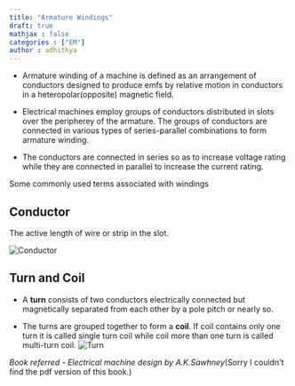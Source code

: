 ```yaml
---
title: "Armature Windings"
draft: true
mathjax : false
categories : ["EM"]
author : adhithya
---
```


- Armature winding of a machine is defined as an arrangement of conductors designed to produce emfs by relative motion in conductors in a heteropolar(opposite) magnetic field.

- Electrical machines employ groups of conductors distributed in slots over the peripherey of the armature. The groups of conductors are connected in various types of series-parallel combinations to form armature winding.

- The conductors are connected in series so as to increase voltage rating while they are connected in parallel to increase the current rating.

Some commonly used terms associated with windings

## Conductor
The active length of wire or strip in the slot.

![Conductor](/EM/conductor.jpg)

## Turn and Coil
- A **turn** consists of two conductors electrically connected but magnetically separated from each other by a pole pitch or nearly so. 

- The turns are grouped together to form a **coil**. If coil contains only one turn it is called single turn coil while coil more than one turn is called multi-turn coil.
![Turn](/EM/turn.jpg)


*Book referred - Electrical machine design by A.K.Sawhney*(Sorry I couldn't find the pdf version of this book.)